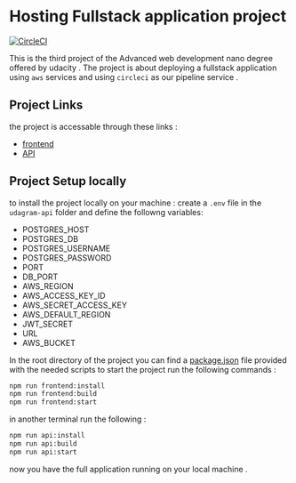   
# Hosting Fullstack application project

[![CircleCI](https://dl.circleci.com/status-badge/img/gh/mohamedessmattawfik/hostingFullstackApplication/tree/main.svg?style=svg)](https://dl.circleci.com/status-badge/redirect/gh/mohamedessmattawfik/hostingFullstackApplication/tree/main)

This is the third project of the Advanced web development nano degree offered by udacity . The project is about deploying a fullstack application using `aws` services and using `circleci` as our pipeline service .

## Project Links

the project is accessable through these links :

- [frontend](http://hostingfrontend.s3-website-us-east-1.amazonaws.com/home)
- [API](http://udagram-api-final.eba-njgpvptv.us-east-1.elasticbeanstalk.com/)

## Project Setup locally

to install the project locally on your machine :
create a `.env` file in the `udagram-api` folder and define the followng variables:

- POSTGRES_HOST
- POSTGRES_DB
- POSTGRES_USERNAME
- POSTGRES_PASSWORD
- PORT
- DB_PORT
- AWS_REGION
- AWS_ACCESS_KEY_ID
- AWS_SECRET_ACCESS_KEY
- AWS_DEFAULT_REGION
- JWT_SECRET
- URL
- AWS_BUCKET

In the root directory of the project you can find a [package.json](package.json) file provided with the needed scripts to start the project run the following commands :

```bash
npm run frontend:install
npm run frontend:build
npm run frontend:start
```

in another terminal run the following :

```bash
npm run api:install
npm run api:build
npm run api:start
```

now you have the full application running on your local machine .
